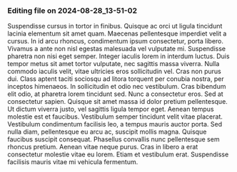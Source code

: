 

### Editing file on 2024-08-28_13-51-02

Suspendisse cursus in tortor in finibus. Quisque ac orci ut ligula tincidunt lacinia elementum sit amet quam. Maecenas pellentesque imperdiet velit a cursus. In id arcu rhoncus, condimentum ipsum consectetur, porta libero. Vivamus a ante non nisl egestas malesuada vel vulputate mi. Suspendisse pharetra non nisi eget semper. Integer iaculis lorem in interdum luctus. Duis tempor metus sit amet tortor vulputate, nec sagittis massa viverra. Nulla commodo iaculis velit, vitae ultricies eros sollicitudin vel. Cras non purus dui.
Class aptent taciti sociosqu ad litora torquent per conubia nostra, per inceptos himenaeos. In sollicitudin et odio nec vestibulum. Cras bibendum elit odio, at pharetra lorem tincidunt sed. Nunc a consectetur eros. Sed at consectetur sapien. Quisque sit amet massa id dolor pretium pellentesque. Ut dictum viverra justo, vel sagittis ligula tempor eget. Aenean tempus molestie est et faucibus.
Vestibulum semper tincidunt velit vitae placerat. Vestibulum condimentum facilisis leo, a tempus mauris auctor porta. Sed nulla diam, pellentesque eu arcu ac, suscipit mollis magna. Quisque faucibus suscipit consequat. Phasellus convallis nunc pellentesque sem rhoncus pretium. Aenean vitae neque purus. Cras in libero a erat consectetur molestie vitae eu lorem. Etiam et vestibulum erat. Suspendisse facilisis mauris vitae mi vehicula fermentum.


